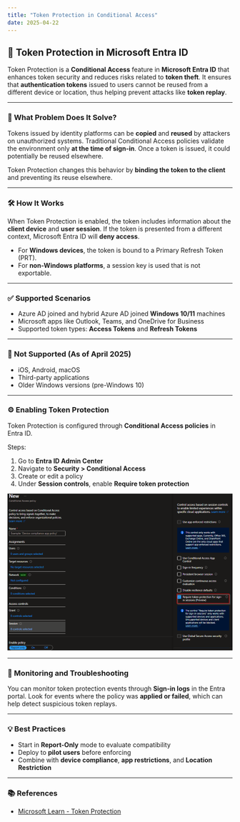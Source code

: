 ```yaml
---
title: "Token Protection in Conditional Access"
date: 2025-04-22
---
```


## 🔐 Token Protection in Microsoft Entra ID

Token Protection is a **Conditional Access** feature in **Microsoft Entra ID** that enhances token security and reduces risks related to **token theft**. It ensures that **authentication tokens** issued to users cannot be reused from a different device or location, thus helping prevent attacks like **token replay**.

---

### 🧩 What Problem Does It Solve?

Tokens issued by identity platforms can be **copied** and **reused** by attackers on unauthorized systems. Traditional Conditional Access policies validate the environment only **at the time of sign-in**. Once a token is issued, it could potentially be reused elsewhere.

Token Protection changes this behavior by **binding the token to the client** and preventing its reuse elsewhere.

---

### 🛠️ How It Works

When Token Protection is enabled, the token includes information about the **client device** and **user session**. If the token is presented from a different context, Microsoft Entra ID will **deny access**.

- For **Windows devices**, the token is bound to a Primary Refresh Token (PRT).
- For **non-Windows platforms**, a session key is used that is not exportable.

---

### ✅ Supported Scenarios

- Azure AD joined and hybrid Azure AD joined **Windows 10/11** machines
- Microsoft apps like Outlook, Teams, and OneDrive for Business
- Supported token types: **Access Tokens** and **Refresh Tokens**

---

### 🚫 Not Supported (As of April 2025)

- iOS, Android, macOS
- Third-party applications
- Older Windows versions (pre-Windows 10)

---

### ⚙️ Enabling Token Protection

Token Protection is configured through **Conditional Access policies** in Entra ID.

Steps:
1. Go to **Entra ID Admin Center**
2. Navigate to **Security > Conditional Access**
3. Create or edit a policy
4. Under **Session controls**, enable **Require token protection**

![](assets/Token%20Protection%20Conditional%20Access/2025-04-22-17-32-02.png)


---

### 🧪 Monitoring and Troubleshooting

You can monitor token protection events through **Sign-in logs** in the Entra portal. Look for events where the policy was **applied or failed**, which can help detect suspicious token replays.

---

### 💡 Best Practices

- Start in **Report-Only** mode to evaluate compatibility
- Deploy to **pilot users** before enforcing
- Combine with **device compliance**, **app restrictions**, and **Location Restriction**

---

### 📚 References

- [Microsoft Learn - Token Protection](https://learn.microsoft.com/en-us/entra/identity/conditional-access/concept-token-protection)
